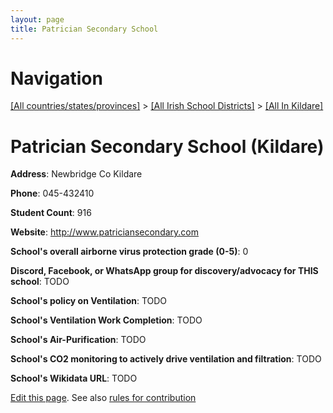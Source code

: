 ```yaml
---
layout: page
title: Patrician Secondary School
---
```

# Navigation

[[All countries/states/provinces]](../../..) > [[All Irish School Districts]](../..) > [[All In Kildare]](..)

# Patrician Secondary School (Kildare)

**Address**: Newbridge Co Kildare

**Phone**: 045-432410

**Student Count**: 916

**Website**: <http://www.patriciansecondary.com>

**School's overall airborne virus protection grade (0-5)**: 0

**Discord, Facebook, or WhatsApp group for discovery/advocacy for THIS school**: TODO

**School's policy on Ventilation**: TODO

**School's Ventilation Work Completion**: TODO

**School's Air-Purification**: TODO

**School's CO2 monitoring to actively drive ventilation and filtration**: TODO

**School's Wikidata URL**: TODO


[Edit this page](https://github.com/ventilate-schools/Ireland/edit/main/./Kildare/Patrician_Secondary_School.md). See also [rules for contribution](../../../contribution-rules/)